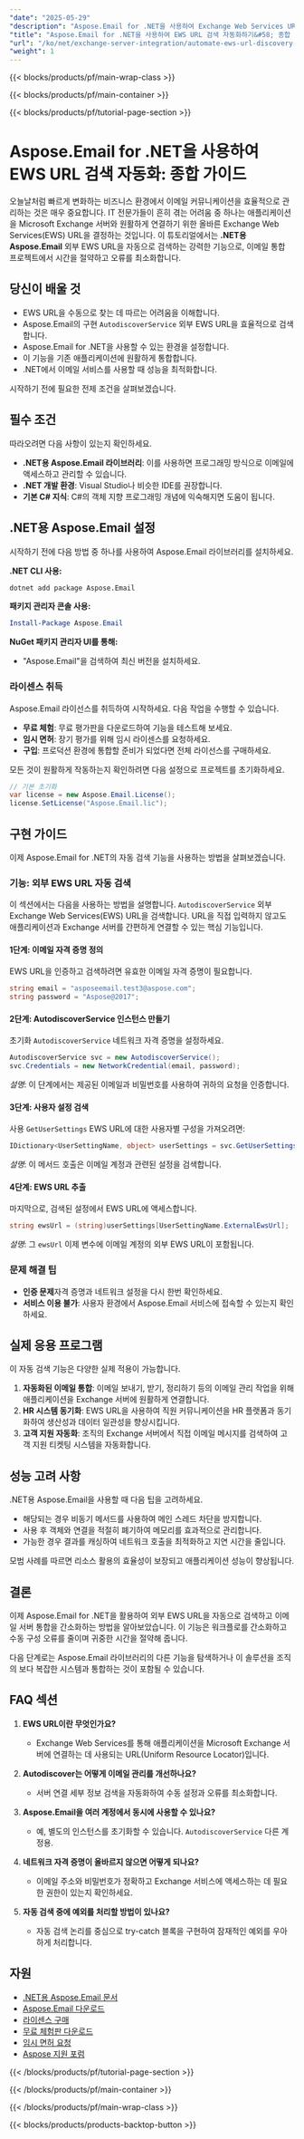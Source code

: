 ```yaml
---
"date": "2025-05-29"
"description": "Aspose.Email for .NET을 사용하여 Exchange Web Services URL 검색을 자동화하고 이메일 통합 작업을 효율적으로 간소화하는 방법을 알아보세요."
"title": "Aspose.Email for .NET을 사용하여 EWS URL 검색 자동화하기&#58; 종합 가이드"
"url": "/ko/net/exchange-server-integration/automate-ews-url-discovery-aspose-email-net/"
"weight": 1
---
```


{{< blocks/products/pf/main-wrap-class >}}

{{< blocks/products/pf/main-container >}}

{{< blocks/products/pf/tutorial-page-section >}}
# Aspose.Email for .NET을 사용하여 EWS URL 검색 자동화: 종합 가이드

오늘날처럼 빠르게 변화하는 비즈니스 환경에서 이메일 커뮤니케이션을 효율적으로 관리하는 것은 매우 중요합니다. IT 전문가들이 흔히 겪는 어려움 중 하나는 애플리케이션을 Microsoft Exchange 서버와 원활하게 연결하기 위한 올바른 Exchange Web Services(EWS) URL을 결정하는 것입니다. 이 튜토리얼에서는 **.NET용 Aspose.Email** 외부 EWS URL을 자동으로 검색하는 강력한 기능으로, 이메일 통합 프로젝트에서 시간을 절약하고 오류를 최소화합니다.

## 당신이 배울 것

- EWS URL을 수동으로 찾는 데 따르는 어려움을 이해합니다.
- Aspose.Email의 구현 `AutodiscoverService` 외부 EWS URL을 효율적으로 검색합니다.
- Aspose.Email for .NET을 사용할 수 있는 환경을 설정합니다.
- 이 기능을 기존 애플리케이션에 원활하게 통합합니다.
- .NET에서 이메일 서비스를 사용할 때 성능을 최적화합니다.

시작하기 전에 필요한 전제 조건을 살펴보겠습니다.

## 필수 조건

따라오려면 다음 사항이 있는지 확인하세요.

- **.NET용 Aspose.Email 라이브러리**: 이를 사용하면 프로그래밍 방식으로 이메일에 액세스하고 관리할 수 있습니다.
- **.NET 개발 환경**: Visual Studio나 비슷한 IDE를 권장합니다.
- **기본 C# 지식**: C#의 객체 지향 프로그래밍 개념에 익숙해지면 도움이 됩니다.

## .NET용 Aspose.Email 설정

시작하기 전에 다음 방법 중 하나를 사용하여 Aspose.Email 라이브러리를 설치하세요.

**.NET CLI 사용:**

```bash
dotnet add package Aspose.Email
```

**패키지 관리자 콘솔 사용:**

```powershell
Install-Package Aspose.Email
```

**NuGet 패키지 관리자 UI를 통해:**

- "Aspose.Email"을 검색하여 최신 버전을 설치하세요.

### 라이센스 취득

Aspose.Email 라이선스를 취득하여 시작하세요. 다음 작업을 수행할 수 있습니다.

- **무료 체험**: 무료 평가판을 다운로드하여 기능을 테스트해 보세요.
- **임시 면허**: 장기 평가를 위해 임시 라이센스를 요청하세요.
- **구입**: 프로덕션 환경에 통합할 준비가 되었다면 전체 라이선스를 구매하세요.

모든 것이 원활하게 작동하는지 확인하려면 다음 설정으로 프로젝트를 초기화하세요.

```csharp
// 기본 초기화
var license = new Aspose.Email.License();
license.SetLicense("Aspose.Email.lic");
```

## 구현 가이드

이제 Aspose.Email for .NET의 자동 검색 기능을 사용하는 방법을 살펴보겠습니다.

### 기능: 외부 EWS URL 자동 검색

이 섹션에서는 다음을 사용하는 방법을 설명합니다. `AutodiscoverService` 외부 Exchange Web Services(EWS) URL을 검색합니다. URL을 직접 입력하지 않고도 애플리케이션과 Exchange 서버를 간편하게 연결할 수 있는 핵심 기능입니다.

#### 1단계: 이메일 자격 증명 정의

EWS URL을 인증하고 검색하려면 유효한 이메일 자격 증명이 필요합니다.

```csharp
string email = "asposeemail.test3@aspose.com";
string password = "Aspose@2017";
```

#### 2단계: AutodiscoverService 인스턴스 만들기

초기화 `AutodiscoverService` 네트워크 자격 증명을 설정하세요.

```csharp
AutodiscoverService svc = new AutodiscoverService();
svc.Credentials = new NetworkCredential(email, password);
```

*설명*: 이 단계에서는 제공된 이메일과 비밀번호를 사용하여 귀하의 요청을 인증합니다.

#### 3단계: 사용자 설정 검색

사용 `GetUserSettings` EWS URL에 대한 사용자별 구성을 가져오려면:

```csharp
IDictionary<UserSettingName, object> userSettings = svc.GetUserSettings(email, UserSettingName.ExternalEwsUrl).Settings;
```

*설명*: 이 메서드 호출은 이메일 계정과 관련된 설정을 검색합니다.

#### 4단계: EWS URL 추출

마지막으로, 검색된 설정에서 EWS URL에 액세스합니다.

```csharp
string ewsUrl = (string)userSettings[UserSettingName.ExternalEwsUrl];
```

*설명*: 그 `ewsUrl` 이제 변수에 이메일 계정의 외부 EWS URL이 포함됩니다.

### 문제 해결 팁

- **인증 문제**자격 증명과 네트워크 설정을 다시 한번 확인하세요.
- **서비스 이용 불가**: 사용자 환경에서 Aspose.Email 서비스에 접속할 수 있는지 확인하세요.

## 실제 응용 프로그램

이 자동 검색 기능은 다양한 실제 적용이 가능합니다.

1. **자동화된 이메일 통합**: 이메일 보내기, 받기, 정리하기 등의 이메일 관리 작업을 위해 애플리케이션을 Exchange 서버에 원활하게 연결합니다.
2. **HR 시스템 동기화**: EWS URL을 사용하여 직원 커뮤니케이션을 HR 플랫폼과 동기화하여 생산성과 데이터 일관성을 향상시킵니다.
3. **고객 지원 자동화**: 조직의 Exchange 서버에서 직접 이메일 메시지를 검색하여 고객 지원 티켓팅 시스템을 자동화합니다.

## 성능 고려 사항

.NET용 Aspose.Email을 사용할 때 다음 팁을 고려하세요.

- 해당되는 경우 비동기 메서드를 사용하여 메인 스레드 차단을 방지합니다.
- 사용 후 객체와 연결을 적절히 폐기하여 메모리를 효과적으로 관리합니다.
- 가능한 경우 결과를 캐싱하여 네트워크 호출을 최적화하고 지연 시간을 줄입니다.

모범 사례를 따르면 리소스 활용의 효율성이 보장되고 애플리케이션 성능이 향상됩니다.

## 결론

이제 Aspose.Email for .NET을 활용하여 외부 EWS URL을 자동으로 검색하고 이메일 서버 통합을 간소화하는 방법을 알아보았습니다. 이 기능은 워크플로를 간소화하고 수동 구성 오류를 줄이며 귀중한 시간을 절약해 줍니다.

다음 단계로는 Aspose.Email 라이브러리의 다른 기능을 탐색하거나 이 솔루션을 조직의 보다 복잡한 시스템과 통합하는 것이 포함될 수 있습니다.

## FAQ 섹션

1. **EWS URL이란 무엇인가요?**
   - Exchange Web Services를 통해 애플리케이션을 Microsoft Exchange 서버에 연결하는 데 사용되는 URL(Uniform Resource Locator)입니다.
   
2. **Autodiscover는 어떻게 이메일 관리를 개선하나요?**
   - 서버 연결 세부 정보 검색을 자동화하여 수동 설정과 오류를 최소화합니다.
3. **Aspose.Email을 여러 계정에서 동시에 사용할 수 있나요?**
   - 예, 별도의 인스턴스를 초기화할 수 있습니다. `AutodiscoverService` 다른 계정용.
4. **네트워크 자격 증명이 올바르지 않으면 어떻게 되나요?**
   - 이메일 주소와 비밀번호가 정확하고 Exchange 서비스에 액세스하는 데 필요한 권한이 있는지 확인하세요.
5. **자동 검색 중에 예외를 처리할 방법이 있나요?**
   - 자동 검색 논리를 중심으로 try-catch 블록을 구현하여 잠재적인 예외를 우아하게 처리합니다.

## 자원

- [.NET용 Aspose.Email 문서](https://reference.aspose.com/email/net/)
- [Aspose.Email 다운로드](https://releases.aspose.com/email/net/)
- [라이센스 구매](https://purchase.aspose.com/buy)
- [무료 체험판 다운로드](https://releases.aspose.com/email/net/)
- [임시 면허 요청](https://purchase.aspose.com/temporary-license/)
- [Aspose 지원 포럼](https://forum.aspose.com/c/email/10)

{{< /blocks/products/pf/tutorial-page-section >}}

{{< /blocks/products/pf/main-container >}}

{{< /blocks/products/pf/main-wrap-class >}}

{{< blocks/products/products-backtop-button >}}